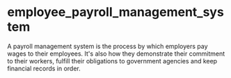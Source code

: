 # employee_payroll_management_system
A payroll management system is the process by which employers pay wages to their employees. It's also how they demonstrate their commitment to their workers, fulfill their obligations to government agencies and keep financial records in order.
